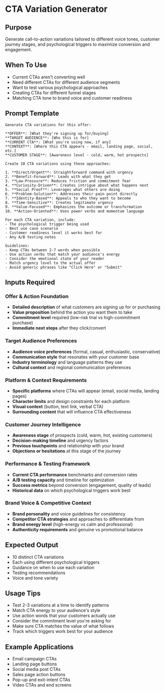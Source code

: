 # CTA Variation Generator

## Purpose
Generate call-to-action variations tailored to different voice tones, customer journey stages, and psychological triggers to maximize conversion and engagement.

## When To Use
- Current CTAs aren't converting well
- Need different CTAs for different audience segments
- Want to test various psychological approaches
- Creating CTAs for different funnel stages
- Matching CTA tone to brand voice and customer readiness

## Prompt Template

```
Generate CTA variations for this offer:

**OFFER**: [What they're signing up for/buying]
**TARGET AUDIENCE**: [Who this is for]
**CURRENT CTA**: [What you're using now, if any]
**CONTEXT**: [Where this CTA appears - email, landing page, social, etc.]
**CUSTOMER STAGE**: [Awareness level - cold, warm, hot prospects]

Create 10 CTA variations using these approaches:

1. **Direct/Urgent**: Straightforward command with urgency
2. **Benefit-Forward**: Leads with what they get
3. **Low-Pressure**: Reduces friction and commitment fear
4. **Curiosity-Driven**: Creates intrigue about what happens next
5. **Social Proof**: Leverages what others are doing
6. **Problem-Solution**: Addresses their pain point directly
7. **Identity-Based**: Appeals to who they want to become
8. **Time-Sensitive**: Creates legitimate urgency
9. **Value-Focused**: Emphasizes the outcome or transformation
10. **Action-Oriented**: Uses power verbs and momentum language

For each CTA variation, include:
- The psychological trigger being used
- Best use case scenario
- Customer readiness level it works best for
- Any A/B testing notes

Guidelines:
- Keep CTAs between 2-7 words when possible
- Use action verbs that match your audience's energy
- Consider the emotional state of your reader
- Match urgency level to the actual offer
- Avoid generic phrases like "Click Here" or "Submit"
```

## Inputs Required

### Offer & Action Foundation
- **Detailed description** of what customers are signing up for or purchasing
- **Value proposition** behind the action you want them to take
- **Commitment level** required (low-risk trial vs high-commitment purchase)
- **Immediate next steps** after they click/convert

### Target Audience Preferences
- **Audience voice preferences** (formal, casual, enthusiastic, conservative)
- **Communication style** that resonates with your customer base
- **Industry terminology** and language patterns they use
- **Cultural context** and regional communication preferences

### Platform & Context Requirements
- **Specific platforms** where CTAs will appear (email, social media, landing pages)
- **Character limits** and design constraints for each platform
- **Visual context** (button, text link, verbal CTA)
- **Surrounding content** that will influence CTA effectiveness

### Customer Journey Intelligence
- **Awareness stage** of prospects (cold, warm, hot, existing customers)
- **Decision-making timeline** and urgency factors
- **Previous touchpoints** and relationship with your brand
- **Objections or hesitations** at this stage of the journey

### Performance & Testing Framework
- **Current CTA performance** benchmarks and conversion rates
- **A/B testing capacity** and timeline for optimization
- **Success metrics** beyond conversion (engagement, quality of leads)
- **Historical data** on which psychological triggers work best

### Brand Voice & Competitive Context
- **Brand personality** and voice guidelines for consistency
- **Competitor CTA strategies** and approaches to differentiate from
- **Brand energy level** (high-energy vs calm and professional)
- **Authenticity requirements** and genuine vs promotional balance

## Expected Output
- 10 distinct CTA variations
- Each using different psychological triggers
- Guidance on when to use each variation
- Testing recommendations
- Voice and tone variety

## Usage Tips
- Test 2-3 variations at a time to identify patterns
- Match CTA energy to your audience's style
- Use action words that your customers actually use
- Consider the commitment level you're asking for
- Make sure CTA matches the value of what follows
- Track which triggers work best for your audience

## Example Applications
- Email campaign CTAs
- Landing page buttons
- Social media post CTAs
- Sales page action buttons
- Pop-up and exit-intent CTAs
- Video CTAs and end screens